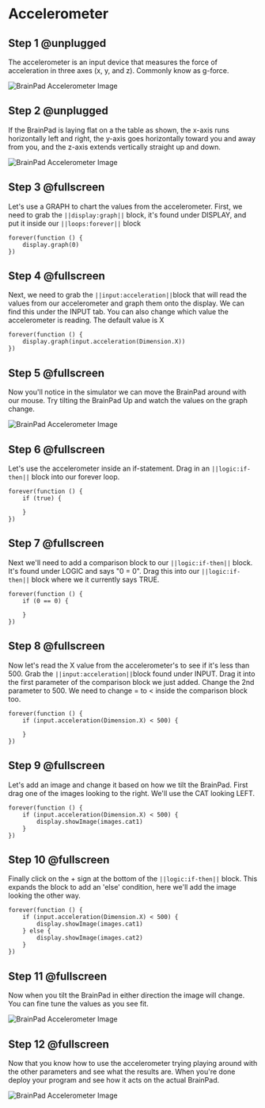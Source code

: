# Accelerometer

## Step 1 @unplugged

The accelerometer is an input device that measures the force of acceleration in three axes (x, y, and z). Commonly know as g-force. 

![BrainPad Accelerometer Image](docs/static/images/accelerometer.jpg)

## Step 2 @unplugged

If the BrainPad is laying flat on a the table as shown, the x-axis runs horizontally left and right, the y-axis goes horizontally toward you and away from you, and the z-axis extends vertically straight up and down.

![BrainPad Accelerometer Image](docs/static/images/axis.jpg)

## Step 3 @fullscreen

Let's use a GRAPH to chart the values from the accelerometer. First, we need to grab the ``||display:graph||`` block, it's found under DISPLAY, and put it inside our ``||loops:forever||`` block

```blocks
forever(function () {
    display.graph(0)
})   
```

## Step 4 @fullscreen

Next, we need to grab the ``||input:acceleration||``block that will read the values from our accelerometer and graph them onto the display. We can find this under the INPUT tab. You can also change which value the accelerometer is reading. The default value is X

```blocks
forever(function () {
    display.graph(input.acceleration(Dimension.X))
})
```

## Step 5 @fullscreen

Now you'll notice in the simulator we can move the BrainPad around with our mouse. Try tilting the BrainPad Up and watch the values on the graph change.

![BrainPad Accelerometer Image](docs/static/images/accel_sim_demo.gif)

## Step 6 @fullscreen

Let's use the accelerometer inside an if-statement. Drag in an ``||logic:if-then||`` block into our forever loop. 

```blocks
forever(function () {
    if (true) {
    	
    }
})
```

## Step 7 @fullscreen

Next we'll need to add a comparison block to our ``||logic:if-then||`` block. It's found under LOGIC and says "0 = 0". Drag this into our ``||logic:if-then||`` block where we it currently says TRUE.

```blocks
forever(function () {
    if (0 == 0) {
    	
    }
})
```

## Step 8 @fullscreen

Now let's read the X value from the accelerometer's to see if it's less than 500. Grab the ``||input:acceleration||``block found under INPUT. Drag it into the first parameter of the comparison block we just added. Change the 2nd parameter to 500. We need to change = to < inside the comparison block too. 

```blocks
forever(function () {
    if (input.acceleration(Dimension.X) < 500) {
    	
    }
})
```

## Step 9 @fullscreen

Let's add an image and change it based on how we tilt the BrainPad. First drag one of the images looking to the right. We'll use the CAT looking LEFT.

```blocks
forever(function () {
    if (input.acceleration(Dimension.X) < 500) {
        display.showImage(images.cat1)
    }
})
```

## Step 10 @fullscreen

Finally click on the + sign at the bottom of the ``||logic:if-then||`` block. This expands the block to add an 'else' condition, here we'll add the image looking the other way. 

```blocks
forever(function () {
    if (input.acceleration(Dimension.X) < 500) {
        display.showImage(images.cat1)
    } else {
        display.showImage(images.cat2)
    }
})
```

## Step 11 @fullscreen

Now when you tilt the BrainPad in either direction the image will change. You can fine tune the values as you see fit.  

![BrainPad Accelerometer Image](docs/static/images/cats_eyes_accel.gif)

## Step 12 @fullscreen

Now that you know how to use the accelerometer trying playing around with the other parameters and see what the results are. When you're done deploy your program and see how it acts on the actual BrainPad. 

![BrainPad Accelerometer Image](docs/static/images/accelerometer.jpg)